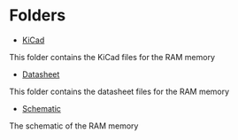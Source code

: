 # Folders

- [KiCad](/KiCad)

This folder contains the KiCad files for the RAM memory

- [Datasheet](/Datasheet)

This folder contains the datasheet files for the RAM memory

- [Schematic](DDR4_4Gb_SODIMM_Schematic.pdf)

The schematic of the RAM memory